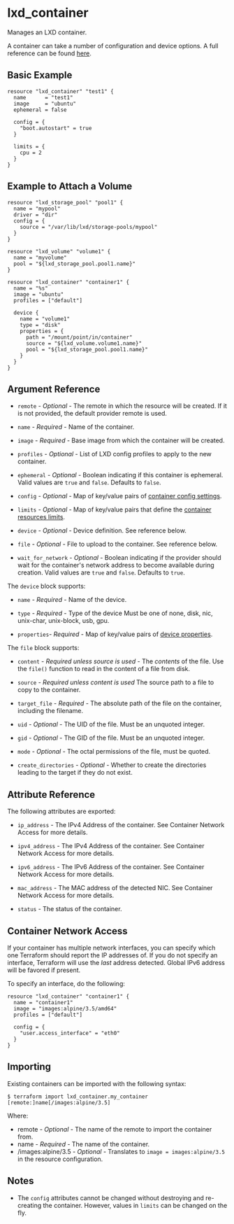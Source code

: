 # lxd_container

Manages an LXD container.

A container can take a number of configuration and device options. A full reference can be found [here](https://github.com/lxc/lxd/blob/master/doc/configuration.md).

## Basic Example

```hcl
resource "lxd_container" "test1" {
  name      = "test1"
  image     = "ubuntu"
  ephemeral = false

  config = {
    "boot.autostart" = true
  }

  limits = {
    cpu = 2
  }
}
```

## Example to Attach a Volume

```hcl
resource "lxd_storage_pool" "pool1" {
  name = "mypool"
  driver = "dir"
  config = {
    source = "/var/lib/lxd/storage-pools/mypool"
  }
}

resource "lxd_volume" "volume1" {
  name = "myvolume"
  pool = "${lxd_storage_pool.pool1.name}"
}

resource "lxd_container" "container1" {
  name = "%s"
  image = "ubuntu"
  profiles = ["default"]

  device {
    name = "volume1"
    type = "disk"
    properties = {
      path = "/mount/point/in/container"
      source = "${lxd_volume.volume1.name}"
      pool = "${lxd_storage_pool.pool1.name}"
    }
  }
}
```

## Argument Reference

* `remote` - *Optional* - The remote in which the resource will be created. If
	it is not provided, the default provider remote is used.

* `name` - *Required* - Name of the container.

* `image` - *Required* - Base image from which the container will be created.

* `profiles` - *Optional* - List of LXD config profiles to apply to the new
	container.

* `ephemeral` - *Optional* - Boolean indicating if this container is ephemeral.
	Valid values are `true` and `false`. Defaults to `false`.

* `config` - *Optional* - Map of key/value pairs of
	[container config settings](https://github.com/lxc/lxd/blob/master/doc/configuration.md#container-configuration).

* `limits` - *Optional* - Map of key/value pairs that define the
	[container resources limits](https://github.com/lxc/lxd/blob/master/doc/containers.md).

* `device` - *Optional* - Device definition. See reference below.

* `file` - *Optional* - File to upload to the container. See reference below.

* `wait_for_network` - *Optional* - Boolean indicating if the provider should wait for the container's network address to become available during creation.
  Valid values are `true` and `false`. Defaults to `true`.

The `device` block supports:

* `name` - *Required* - Name of the device.

* `type` - *Required* - Type of the device Must be one of none, disk, nic,
	unix-char, unix-block, usb, gpu.

* `properties`- *Required* - Map of key/value pairs of
	[device properties](https://github.com/lxc/lxd/blob/master/doc/configuration.md#devices-configuration).

The `file` block supports:

* `content` - *Required unless source is used* - The _contents_ of the file.
	Use the `file()` function to read in the content of a file from disk.

* `source` - *Required unless content is used* The source path to a file to
	copy to the container.

* `target_file` - *Required* - The absolute path of the file on the container,
	including the filename.

* `uid` - *Optional* - The UID of the file. Must be an unquoted integer.

* `gid` - *Optional* - The GID of the file. Must be an unquoted integer.

* `mode` - *Optional* - The octal permissions of the file, must be quoted.

* `create_directories` - *Optional* - Whether to create the directories leading
	to the target if they do not exist.

## Attribute Reference

The following attributes are exported:

* `ip_address` - The IPv4 Address of the container. See Container Network Access
  for more details.

* `ipv4_address` - The IPv4 Address of the container. See Container Network
  Access for more details.

* `ipv6_address` - The IPv6 Address of the container. See Container Network
  Access for more details.

* `mac_address` - The MAC address of the detected NIC. See Container Network
  Access for more details.

* `status` - The status of the container.

## Container Network Access

If your container has multiple network interfaces, you can specify which one
Terraform should report the IP addresses of. If you do not specify an interface,
Terraform will use the _last_ address detected. Global IPv6 address will be favored if present.

To specify an interface, do the following:

```hcl
resource "lxd_container" "container1" {
  name = "container1"
  image = "images:alpine/3.5/amd64"
  profiles = ["default"]

  config = {
    "user.access_interface" = "eth0"
  }
}
```

## Importing

Existing containers can be imported with the following syntax:

```shell
$ terraform import lxd_container.my_container [remote:]name[/images:alpine/3.5]
```

Where:

* remote - *Optional* - The name of the remote to import the container from.
* name - *Required* - The name of the container.
* /images:alpine/3.5 - *Optional* - Translates to `image = images:alpine/3.5`
  in the resource configuration.

## Notes

* The `config` attributes cannot be changed without destroying and re-creating
	the container. However, values in `limits` can be changed on the fly.
